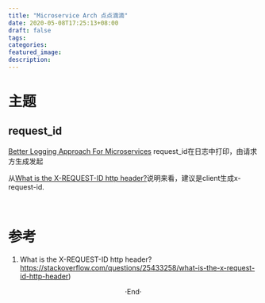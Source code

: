 ```yaml
---
title: "Microservice Arch 点点滴滴"
date: 2020-05-08T17:25:13+08:00
draft: false
tags: 
categories: 
featured_image: 
description: 
---
```


# 主题

##  request_id 

[Better Logging Approach For Microservices](https://medium.com/cstech/better-logging-approach-for-microservices-3cc2c45e7aaa) request_id在日志中打印，由请求方生成发起

从[What is the X-REQUEST-ID http header?](#参考)说明来看，建议是client生成x-request-id.







<br>

# 参考

1. What is the X-REQUEST-ID http header?
  https://stackoverflow.com/questions/25433258/what-is-the-x-request-id-http-header) 

<center>  ·End·  </center>

